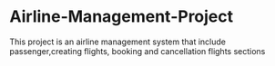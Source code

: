 # Airline-Management-Project
 This project is an airline management system that include passenger,creating flights, booking and cancellation flights sections
